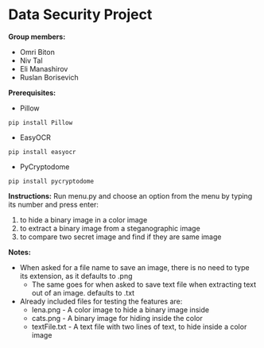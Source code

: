 # Data Security Project

**Group members:**

* Omri Biton
* Niv Tal
* Eli Manashirov
* Ruslan Borisevich

**Prerequisites:**

* Pillow
```
pip install Pillow
```
* EasyOCR
```
pip install easyocr
```
* PyCryptodome
```
pip install pycryptodome
```
**Instructions:**
Run menu.py and choose an option from the menu by typing its number and press enter:
1. to hide a binary image in a color image
2. to extract a binary image from a steganographic image
3. to compare two secret image and find if they are same image

**Notes:**

* When asked for a file name to save an image, there is no need to type its extension, as it defaults to
.png
  * The same goes for when asked to save text file when extracting text out of an image. defaults to .txt
* Already included files for testing the features are:
    * lena.png - A color image to hide a binary image inside
    * cats.png - A binary image for hiding inside the color
    * textFile.txt - A text file with two lines of text, to hide inside a color image